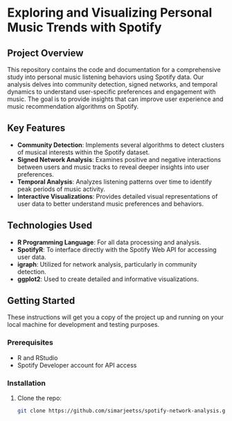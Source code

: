 # Exploring and Visualizing Personal Music Trends with Spotify

## Project Overview
This repository contains the code and documentation for a comprehensive study into personal music listening behaviors using Spotify data. Our analysis delves into community detection, signed networks, and temporal dynamics to understand user-specific preferences and engagement with music. The goal is to provide insights that can improve user experience and music recommendation algorithms on Spotify.

## Key Features
- **Community Detection**: Implements several algorithms to detect clusters of musical interests within the Spotify dataset.
- **Signed Network Analysis**: Examines positive and negative interactions between users and music tracks to reveal deeper insights into user preferences.
- **Temporal Analysis**: Analyzes listening patterns over time to identify peak periods of music activity.
- **Interactive Visualizations**: Provides detailed visual representations of user data to better understand music preferences and behaviors.

## Technologies Used
- **R Programming Language**: For all data processing and analysis.
- **SpotifyR**: To interface directly with the Spotify Web API for accessing user data.
- **igraph**: Utilized for network analysis, particularly in community detection.
- **ggplot2**: Used to create detailed and informative visualizations.

## Getting Started
These instructions will get you a copy of the project up and running on your local machine for development and testing purposes.

### Prerequisites
- R and RStudio
- Spotify Developer account for API access

### Installation
1. Clone the repo:
   ```bash
   git clone https://github.com/simarjeetss/spotify-network-analysis.git
